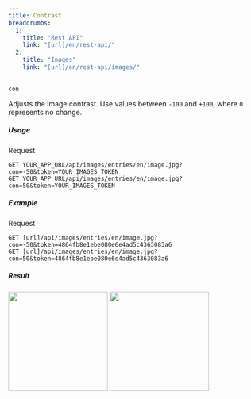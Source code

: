```yaml
---
title: Contrast
breadcrumbs:
  1:
    title: "Rest API"
    link: "[url]/en/rest-api/"
  2:
    title: "Images"
    link: "[url]/en/rest-api/images/"
---
```


`con`

Adjusts the image contrast. Use values between `-100` and `+100`, where `0` represents no change.

##### Usage

<div class="file-header">Request</div>

```http
GET YOUR_APP_URL/api/images/entries/en/image.jpg?con=-50&token=YOUR_IMAGES_TOKEN
GET YOUR_APP_URL/api/images/entries/en/image.jpg?con=50&token=YOUR_IMAGES_TOKEN
```

##### Example

<div class="file-header">Request</div>

```http
GET [url]/api/images/entries/en/image.jpg?con=-50&token=4864fb8e1ebe080e6e4ad5c4363083a6
GET [url]/api/images/entries/en/image.jpg?con=50&token=4864fb8e1ebe080e6e4ad5c4363083a6
```

##### Result

<img width="200" class="inline" src="[url]/api/images/entries/en/image.jpg?con=-50&token=4864fb8e1ebe080e6e4ad5c4363083a6">
<img width="200" class="inline" src="[url]/api/images/entries/en/image.jpg?con=50&token=4864fb8e1ebe080e6e4ad5c4363083a6">
